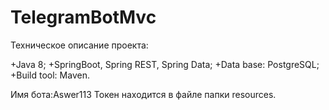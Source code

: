 # TelegramBotMvc

Техническое описание проекта:

 +Java 8;
 +SpringBoot, Spring REST, Spring Data;
 +Data base: PostgreSQL;
 +Build tool: Maven.


Имя бота:Aswer113
Токен находится в файле папки resources.
